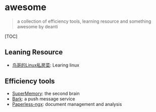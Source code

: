 # awesome

> a collection of efficiency tools, learning resource and something awesome by deanti

[TOC]

## Leaning Resource

- [鸟哥的Linux私房菜](https://linux.vbird.org/linux_basic/): Learing linux

## Efficiency tools

- [SuperMemory](https://supermemory.ai/home): the second brain
- [Bark](https://github.com/Finb/Bark): a push message service
- [Paperless-ngx](https://docs.paperless-ngx.com/): document management and analysis
